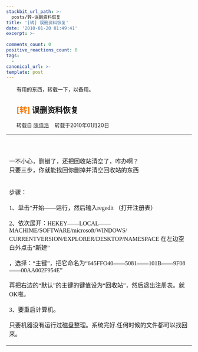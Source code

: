 ```yaml
---
stackbit_url_path: >-
  posts/转-误删资料恢复
title: '[转] 误删资料恢复'
date: '2010-01-20 01:49:41'
excerpt: >-
  
comments_count: 0
positive_reactions_count: 0
tags: 
  - 
canonical_url: >-
template: post
---
```

<div style="text-indent: 2em"><p>有用的东西，转载一下，以备用。</p><div class="blog_title"><h2 id="veryTitle"><span><span class="c_tx4"><font color="#f57601">[转]</font></span> 误删资料恢复 </span></h2></div><div class="blog_auther"><div class="in_auther c_tx3"><span>转载自 <a id="contentAuthorHref" class="c_tx2 q_namecard" onclick="QZBlog.Util.Statistic.sendPV('original_author_click', 'rizhi.qzone.qq.com');" href="http://xiaoyou.qq.com/index.php?mod=profile&amp;u=4d09a0007f8cd3c03c885fc091653909b0388971a095e521" target="_blank" uin="4d09a0007f8cd3c03c885fc091653909b0388971a095e521" link="nameCard_4d09a0007f8cd3c03c885fc091653909b0388971a095e521"><font color="#424242">陳偉浩</font></a> &nbsp;&nbsp; </span>转载于2010年01月20日 <!--S 文章(这部分加style只是为了看效果,基本上表现都受编辑器设置控制)--></div></div><div style="text-indent: 0em; height: auto !important" id="veryContent" class="real_blog"><table style="position: relative; width: 100%; table-layout: fixed" id="blogContentTable" cellspacing="0" cellpadding="0">    <tbody>        <tr>            <td style="word-wrap: break-word" valign="top">            <div style="position: relative; height: 100%; overflow: hidden" id="blogContainer">&nbsp;            <div id="paperTitleArea" align="center">&nbsp;</div>            <div style="font-size: 16px" id="blogDetailDiv">            <p><span style="font-family: 宋体; font-size: 12pt; mso-bidi-font-family: 宋体; mso-font-kerning: 0pt">一不小心，删错了，还把回收站清空了，咋办啊？<span lang="EN-US"><br>            </span>只要三步，你就能找回你删掉并清空回收站的东西<span lang="EN-US"> <br>            <br>            <br>            </span>步骤：<span lang="EN-US"> <br>            <br>            1</span>、单击<span lang="EN-US">“</span>开始<span lang="EN-US">——</span>运行，然后输入<span lang="EN-US">regedit </span>（打开注册表）<span lang="EN-US"> <br>            <br>            2</span>、依次展开：<span lang="EN-US">HEKEY——LOCAL——MACHIME/SOFTWARE/microsoft/WINDOWS/ CURRENTVERSION/EXPLORER/DESKTOP/NAMESPACE </span>在左边空白外点击<span lang="EN-US">“</span>新建<span lang="EN-US">” <br>            <br>            </span>，选择：<span lang="EN-US">“</span>主键<span lang="EN-US">”</span>，把它命名为<span lang="EN-US">“645FFO40——5081——101B——9F08——00AA002F954E” <br>            <br>            </span>再把右边的<span lang="EN-US">“</span>默认<span lang="EN-US">”</span>的主键的键值设为<span lang="EN-US">“</span>回收站<span lang="EN-US">”</span>，然后退出注册表。就<span lang="EN-US">OK</span>啦。<span lang="EN-US"> <br>            <br>            3</span>、要重启计算机。<span lang="EN-US"> <br>            <br>            </span>只要机器没有运行过磁盘整理。系统完好<span lang="EN-US">.</span>任何时候的文件都可以找回来。</span></p>            </div>            </div>            </td>        </tr>    </tbody></table></div></div>